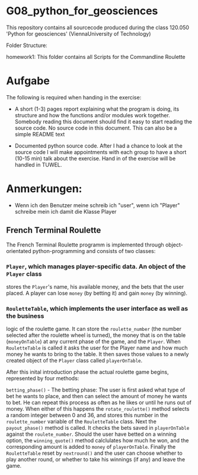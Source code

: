# G08_python_for_geosciences
This repository contains all sourcecode produced during the class 120.050 'Python for geosciences' (ViennaUniversity of Technology)


Folder Structure:

homework1: This folder contains all Scripts for the Commandline Roulette

# Aufgabe

The following is required when handing in the exercise:
* A short (1-3) pages report explaining what the program is doing, its structure and how the functions
and/or modules work together. Somebody reading this document should find it easy to start reading
the source code. No source code in this document. This can also be a simple README text

* Documented python source code.
  After I had a chance to look at the source code I will make appointments with each group to have a short
  (10-15 min) talk about the exercise. Hand in of the exercise will be handled in TUWEL.

# Anmerkungen:

* Wenn ich den Benutzer meine schreib ich "user", wenn ich "Player" schreibe
    mein ich damit die Klasse Player

## French Terminal Roulette

The French Terminal Roulette programm is implemented through object-orientated 
python-programming and consists of two classes:

### `Player`, which manages player-specific data. An object of the `Player` class
stores the `Player`'s name, his available money, and the bets that the user
placed. A player can lose `money` (by betting it) and gain `money` (by winning).

### `RouletteTable`, which implements the user interface as well as the business
logic of the roulette game. It can store the `roulette_number` (the number selected
after the roulette wheel is turned), the money that
is on the table (`moneyOnTable`) at any current phase of the game, and the `Player`.
When `RouletteTable` is called it asks the
user for the Player name and how much money he wants to bring to the table.
It then saves those values to a newly created object of the `Player` class
called `playerOnTable`.

After this inital introduction phase the actual roulette game begins,
represented by four methods:

`betting_phase()` - The betting phase: The user is first asked what type of bet he
wants to place, and then can select the amount of money he wants to bet. He can
repeat this process as often as he likes or until he runs out of money. When
either of this happens the `rotate_roulette()` method selects a random integer
between 0 and 36, and stores this number in the `roulette_number` variable
of the `RouletteTable` class. Next the `payout_phase()` method is called. It
checks the bets saved in `playerOnTable` against the `roulete_number`. Should
the user have betted on a winning option, the `winning_quote()` method calclulates
how much he won, and the corresponding amount is added to `money` of `playerOnTable`.
Finally the `RouletteTable` reset by `nextround()` and the user can choose whether
to play another round, or whether to take his winnings (if any) and leave the game.
